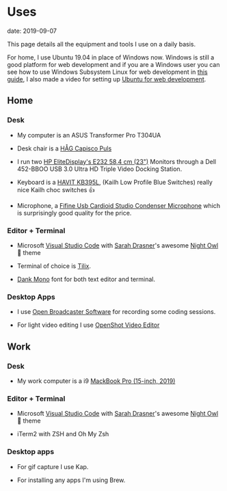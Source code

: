 # Uses

date: 2019-09-07

This page details all the equipment and tools I use on a daily basis.

For home, I use Ubuntu 19.04 in place of Windows now. Windows is still
a good platform for web development and if you are a Windows user you
can see how to use Windows Subsystem Linux for web development in
[this guide], I also made a video for setting up [Ubuntu for web
development].

## Home

### Desk

- My computer is an ASUS Transformer Pro T304UA

- Desk chair is a [HÅG Capisco Puls]

- I run two [HP EliteDisplay's E232 58,4 cm (23")] Monitors through a
  Dell 452-BBOO USB 3.0 Ultra HD Triple Video Docking Station.

- Keyboard is a [HAVIT KB395L], (Kailh Low Profile Blue Switches)
  really nice Kailh choc switches 👍

- Microphone, a [Fifine Usb Cardioid Studio Condenser Microphone]
  which is surprisingly good quality for the price.

### Editor + Terminal

- Microsoft [Visual Studio Code] with [Sarah Drasner]'s awesome [Night
  Owl] 🦉 theme

- Terminal of choice is [Tilix].

- [Dank Mono] font for both text editor and terminal.

### Desktop Apps

- I use [Open Broadcaster Software](OBS) for recording some coding
  sessions.

- For light video editing I use [OpenShot Video Editor]

## Work

### Desk

- My work computer is a i9 [MackBook Pro (15-inch, 2019)]

### Editor + Terminal

- Microsoft [Visual Studio Code] with [Sarah Drasner]'s awesome [Night
  Owl] 🦉 theme

- iTerm2 with ZSH and Oh My Zsh

### Desktop apps

- For gif capture I use Kap.

- For installing any apps I'm using Brew.

<!-- Links -->

[mackbook pro (15-inch, 2019)]: https://amzn.to/30ZX76C
[hp elitedisplay's e232 58,4 cm (23")]: https://amzn.to/2ZKVMUP
[håg capisco puls]: https://amzn.to/2ZKWKQa
[open broadcaster software]: https://obsproject.com/
[dank mono]: https://dank.sh/
[settings]: https://github.com/spences10/settings
[dotfiles]: https://github.com/spences10/dotfiles
[sarah drasner]: https://github.com/sdras/
[night owl]: https://github.com/sdras/night-owl-vscode-theme
[setting it up for windows]: https://ss10.me/wsl-2019
[fifine usb cardioid studio condenser microphone]:
  https://amzn.to/2N1uDWK
[see here to set up your own]: https://ss10.me/wsl-2019
[this guide]: https://ss10.me/wsl-2019
[havit kb395l]:
  https://www.amazon.co.uk/gp/product/B0767YQQTQ/ref=ox_sc_saved_title_1?smid=A144NZUZAZWQSX&psc=1
[visual studio code]: https://code.visualstudio.com/
[tilix]: https://github.com/gnunn1/tilix
[ubuntu for web development]:
  https://www.youtube.com/watch?v=eSAsdQuQ-1o
[openshot video editor]: https://www.openshot.org/
